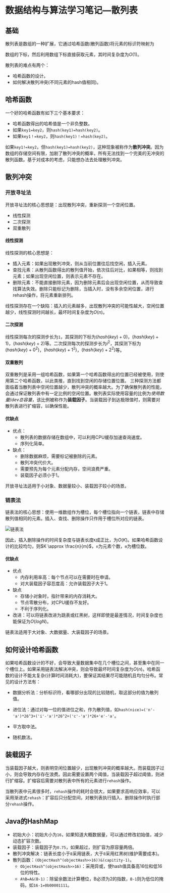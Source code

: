 # 数据结构与算法学习笔记—散列表

## 基础

散列表是数组的一种扩展，它通过哈希函数(散列函数)将元素的标识符映射为

数组的下标，然后利用数组下标直接获取元素，其时间复杂度为$O(1)$。

散列表的难点有两个：

- 哈希函数的设计。
- 如何解决散列冲突(不同元素的hash值相同)。

## 哈希函数

一个好的哈希函数有如下三个基本要求：

- 哈希函数得出的哈希值是一个非负整数。
- 如果`key1=key2`，则`hash(key1)=hash(key2)`。
- 如果`key1！=key2`，则`hash(key1)！=hash(key2)`。

如果`key1!=key2`，但`hash(key1)=hash(key2)`，这种现象被称作为**散列冲突**。因为数组的存储空间有限，加剧了散列冲突的概率，所有无法找到一个完美的无冲突的散列函数。基于对成本的考虑，只能想办法去处理散列冲突。

## 散列冲突

### 开放寻址法

开放寻址法的核心思想是：出现散列冲突，重新探测一个空闲位置。

- 线性探测
- 二次探测
- 双重散列

#### 线性探测

线性探测的核心思想是：

- 插入元素：如果出现散列冲突，则从当前位置往后找空闲，插入元素。
- 查找元素：从散列函数得出的散列值开始，依次往后对比，如果相等，则找到元素；如果出现空闲位置，则表示元素不存在。
- 删除元素：不能直接删除元素，因为删除元素后会出现空闲位置，从而导致查找算法失效。删除只能标记为删除，当插入时，没有多余空闲位置，进行rehash操作，将元素重新排列。

线性探测存在一个缺陷：插入的元素越多，出现散列冲突的可能性越大，空闲位置越少，线性探测时间越长，最坏时间复杂度为$O(n)$。

#### 二次探测

线性探测每次的探测步长为`1`，其探测的下标为$(hash(key)+0)%n$，$(hash(key)+1)%n$，$(hash(key)+2)%n$等。二次探测每次的探测步长为$i^2$，其探测下标为$(hash(key)+0^2)%n$，$(hash(key)+1^2)%n$，$(hash(key)+2^2)%n$等。

#### 双重散列 

双重散列是采用一组哈希函数，如果第一个哈希函数得出的位置已经被使用，则使用第二个哈希函数，以此类推，直到找到空闲的存储位置位置。
三种探测方法都面临着当散列表中空闲位置越少，散列冲突的概率越大。为了确保散列表的性能，会通过保证散列表中有一定比例的空闲位置。散列表实际使用容量的比例为$使用数量 /dev 总容量$，该比例被称作为**装载因子**。当装载因子到达极限值时，则需要对散列表进行扩缩容，以确保性能。

#### 优缺点

- 优点：
  - 散列表的数据存储在数组中，可以利用CPU缓存加速查询速度。
  - 序列化简单。
- 缺点：
  - 删除数据麻烦，需要标记被删除的元素。
  - 散列冲突代价大。
  - 需要预先为每个元素分配内存，空间浪费严重。
  - 装载因子必须小于1。

开放寻址法适用于小对象、数据量较小、装载因子较小的场景。

### 链表法

链表法的核心思想：使用一维数组作为槽位，每个槽位指向一个链表，链表中存储散列值相同的元素。插入、查找、删除操作只作用于槽位所对应的链表。

![链表法]()

因此，插入删除操作的时间复杂度与链表长度`K`成正比，为$O(K)$。如果哈希函数设计的比较均匀，则$K \approx \frac{n}{m}$，`n`为元素个数，`m`为槽位数。

#### 优缺点

- 优点
  - 内存利用率高：每个节点可以在需要时在申请。
  - 对大装载因子容忍度高：允许装载因子大于1。
- 缺点
  - 存储小对象时，指针带来的内存消耗大。
  - 节点零散分布，对CPU缓存不友好。
  - 不利于序列化。
- 改进：可以将链表改进为跳表或红黑树，这样即使是最差情况，时间复杂度也能保证为$O(logN)$。

链表法适用于大对象、大数据量、大装载因子的场景。

## 如何设计哈希函数

如果哈希函数设计的不好，会导致大量数据集中在几个槽位之间，甚至集中在同一个槽位上。如果采用链表法解决冲突，则会导致最坏时间复杂度为$O(n)$。哈希函数的设计不能太复杂(计算时间消耗大)，要保证其结果尽可能随机且均匀分布。常见的设计方法有：

- 数据分析法：分析标识符，看哪部分出现的比较随机，取这部分的值为散列值。
- 进位法：通过对每一位的值进位之和，作为散列值，如`hash(nice)=('n'-'a')*26^3+('i'-'a')*26^2+('c'-'a')*26+'e'-'a'`。

- 平方取中法。
- 随机数法。

## 装载因子

当装载因子越大，则表明空闲位置越少，出现散列冲突的概率越大。而装载因子过小，则会导致内存存在浪费。因此需要设置两个阈值，当装载因子超过阈值，则进行扩缩容。扩缩容后需要对散列表中所有的元素进行`rehash`操作。

当散列表中元素很多时，`rehash`操作的耗时会很大，如果要求高响应效率，可以采用渐进式`rehash`：扩容后只分配空间，对散列表执行插入、删除操作时执行部分`rehash`操作。

## Java的HashMap

- 初始大小：初始大小为`16`，如果知道大概数据量，可以通过修改初始值，减少动态扩容次数。
- 装载因子：装载因子为`0.75`，如果超过，则扩容为原容量两倍。
- 散列冲突解决：链表长度小于`8`采用链表，大于`8`采用红黑树(维护需要成本)。
- 散列函数：`(ObjectHash^(objectHash>>16))&(capitity-1)`。
  - `ObjectHash^(objectHash>>16)`：采用异或，使hash值具备高16位和低16位的特性。
  - `A%B=A&(B-1)`：除留余数法计算槽位，B必须为2的指数，`B-1`则为低位的掩码，如`16-1=0b00001111`。
